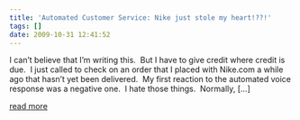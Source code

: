 ```yaml
---
title: 'Automated Customer Service: Nike just stole my heart!??!'
tags: []
date: 2009-10-31 12:41:52
---
```


I can’t believe that I’m writing this.&#160; But I have to give credit where credit is due.&#160; I just called to check on an order that I placed with Nike.com a while ago that hasn’t yet been delivered.&#160; My first reaction to the automated voice response was a negative one.&#160; I hate those things.&#160; Normally, [...]

[read more](http://walterpinson.sys-con.com/node/1167221)